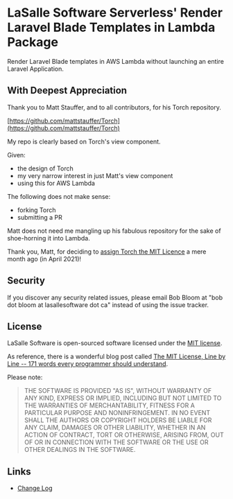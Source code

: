 # LaSalle Software Serverless' Render Laravel Blade Templates in Lambda Package

Render Laravel Blade templates in AWS Lambda without launching an entire Laravel Application.


## With Deepest Appreciation

Thank you to Matt Stauffer, and to all contributors, for his Torch repository. 

[https://github.com/mattstauffer/Torch](https://github.com/mattstauffer/Torch)

My repo is clearly based on Torch's view component. 

Given:
- the design of Torch
- my very narrow interest in just Matt's view component
- using this for AWS Lambda

The following does not make sense:
- forking Torch
- submitting a PR

Matt does not need me mangling up his fabulous repository for the sake of shoe-horning it into Lambda. 

Thank you, Matt, for deciding to [assign Torch the MIT Licence](https://github.com/mattstauffer/Torch/commit/7ec886ad0505cab1d4d5bfdbce1988c4525d818f) a mere month ago (in April 2021)!


## Security

If you discover any security related issues, please email Bob Bloom at "bob dot bloom at lasallesoftware dot ca" instead of using the issue tracker.

## License

LaSalle Software is open-sourced software licensed under the [MIT license](https://opensource.org/licenses/MIT).

As reference, there is a wonderful blog post called [The MIT License, Line by Line -- 171 words every programmer should understand](https://writing.kemitchell.com/2016/09/21/MIT-License-Line-by-Line.html).

Please note:
>THE SOFTWARE IS PROVIDED "AS IS", WITHOUT WARRANTY OF ANY KIND, EXPRESS OR IMPLIED, INCLUDING BUT NOT LIMITED TO THE WARRANTIES OF MERCHANTABILITY, FITNESS FOR A PARTICULAR PURPOSE AND NONINFRINGEMENT. IN NO EVENT SHALL THE AUTHORS OR COPYRIGHT HOLDERS BE LIABLE FOR ANY CLAIM, DAMAGES OR OTHER LIABILITY, WHETHER IN AN ACTION OF CONTRACT, TORT OR OTHERWISE, ARISING FROM, OUT OF OR IN CONNECTION WITH THE SOFTWARE OR THE USE OR OTHER DEALINGS IN THE SOFTWARE.

## Links

* [Change Log](CHANGELOG.md)
